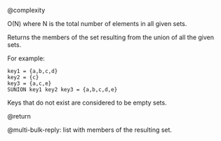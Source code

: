 @complexity

O(N) where N is the total number of elements in all given sets.

Returns the members of the set resulting from the union of all the
given sets.

For example:

    key1 = {a,b,c,d}
    key2 = {c}
    key3 = {a,c,e}
    SUNION key1 key2 key3 = {a,b,c,d,e}

Keys that do not exist are considered to be empty sets.

@return

@multi-bulk-reply: list with members of the resulting set.

